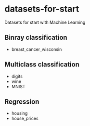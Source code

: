# datasets-for-start
Datasets for start with Machine Learning

## Binray classification
 
 - breast_cancer_wisconsin
 
## Multiclass classification

 - digits
 - wine
 - MNIST

## Regression

 - housing
 - house_prices
